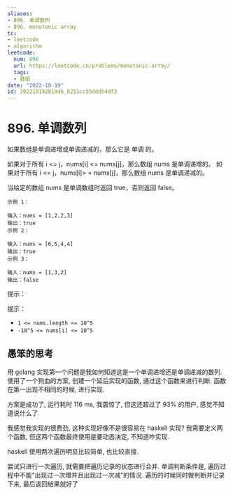 ```yaml
---
aliases:
- 896. 单调数列
- 896. monotonic array
tc:
- leetcode
- algorithm
leetcode:
  num: 896
  url: https://leetcode.cn/problems/monotonic-array/
  tags:
  - 数组
date: "2022-10-19"
id: 20221019201946_0251cc55ddd54df3
---
```


# 896. 单调数列

如果数组是单调递增或单调递减的，那么它是 单调 的。

如果对于所有 i <= j，nums[i] <= nums[j]，那么数组 nums 是单调递增的。 如果对于所有 i <= j，nums[i]> = nums[j]，那么数组 nums 是单调递减的。

当给定的数组 nums 是单调数组时返回 true，否则返回 false。

```
示例 1：

输入：nums = [1,2,2,3]
输出：true
示例 2：

输入：nums = [6,5,4,4]
输出：true
示例 3：

输入：nums = [1,3,2]
输出：false
```

提示：

提示：

* `1 <= nums.length <= 10^5`
* `-10^5 <= nums[i] <= 10^5`


## 愚笨的思考

用 golang 实现第一个问题是我如何知道这是一个单调递增还是单调递减的数列.
使用了一个狗血的方案, 创建一个延后实现的函数, 通过这个函数来进行判断.
函数在第一出现不相同的时候, 进行实现.

方案是成功了, 运行耗时 116 ms, 我震惊了, 但这还超过了 93% 的用户, 感觉不知道说什么了.

我感觉我实现的很费劲, 这种实现好像不是很容易在 haskell 实现?
我需要定义两个函数, 但这两个函数最终使用是要动态决定, 不知道咋实现.

haskell 使用两次遍历明显比较简单, 也比较直接.

尝试只进行一次遍历, 就需要把遍历记录的状态进行合并.
单调判断条件是, 遍历过程中不能"出现过一次增并且出现过一次减"的情况.
遍历的时候同时做判断并记录下来, 最后返回结果就好了

